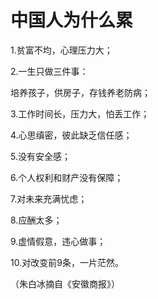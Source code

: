 # 中国人为什么累

1.贫富不均，心理压力大；

2.一生只做三件事：

培养孩子，供房子，存钱养老防病；

3.工作时间长，压力大，怕丢工作；

4.心思缜密，彼此缺乏信任感；

5.没有安全感；

6.个人权利和财产没有保障；

7.对未来充满忧虑；

8.应酬太多；

9.虚情假意，违心做事；

10.对改变前9条，一片茫然。

（朱白冰摘自《安徽商报》）